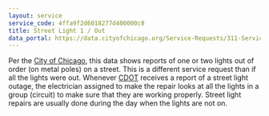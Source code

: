 ```yaml
---
layout: service
service_code: 4ffa9f2d6018277d400000c8
title: Street Light 1 / Out
data_portal: https://data.cityofchicago.org/Service-Requests/311-Service-Requests-Street-Lights-One-Out/3aav-uy2v
---
```


Per the [City of Chicago](http://www.cityofchicago.org/city/en/depts/311/supp_info/311ServiceTypes.html), this data shows reports of one or two lights out of order (on metal poles) on a street. This is a different service request than if all the lights were out. Whenever [CDOT](http://www.cityofchicago.org/city/en/depts/cdot.html) receives a report of a street light outage, the electrician assigned to make the repair looks at all the lights in a group (circuit) to make sure that they are working properly. Street light repairs are usually done during the day when the lights are not on.
